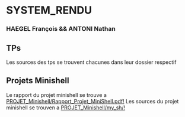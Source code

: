 # SYSTEM_RENDU

### HAEGEL François && ANTONI Nathan

## TPs 

Les sources des tps se trouvent chacunes dans leur dossier respectif

## Projets Minishell

Le rapport du projet minishell se trouve a [PROJET_Minishell/Rapport_Projet_MiniShell.pdf!](PROJET_Minishell/Rapport_Projet_MiniShell.pdf)
Les sources du projet minishell se trouven a [PROJET_Minishell/my_sh/!](PROJET_Minishell/my_sh/)
